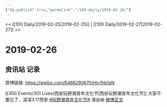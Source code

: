 ```yaml
---
{"dg-publish":true,"permalink":"/100-daily/2019-02-26/"}
---
```



<< [[100 Daily/2019-02-25\|2019-02-25]] | [[100 Daily/2019-02-27\|2019-02-27]] >>

# 2019-02-26

## 资讯站 记录

原博链接: https://weibo.com/6466290670/Hiv1hb1qN

[[300 Events/301 Lives/西安玩野潮青年文化节\|西安玩野潮青年文化节]]
大家不要忘了，深深3.17西安 [#玩野潮青年文化节#](https://s.weibo.com/weibo?q=%23%E7%8E%A9%E9%87%8E%E6%BD%AE%E9%9D%92%E5%B9%B4%E6%96%87%E5%8C%96%E8%8A%82%23) 演出呦
[微博正文](https://weibo.com/detail/4343979334445525)
